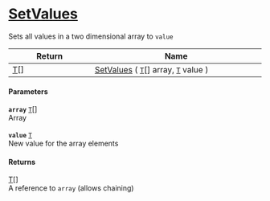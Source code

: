# [SetValues](./ArrayExtension--SetValues.md)

Sets all values in a two dimensional array to `value`

| Return<div><a href="#"><img width=225></a></div> | Name<div><a href="#"><img width=525></a></div> | 
| --- | --- | 
| [T](./ArrayExtension--SetValues.md)[] | [SetValues](./ArrayExtension--SetValues.md) ( [`T`](./ArrayExtension--SetValues.md)[] array, [`T`](./ArrayExtension--SetValues.md) value ) | 


#### Parameters
**`array`**  [`T`](./ArrayExtension--SetValues.md)[]<br>Array<br><br>**`value`**  [`T`](./ArrayExtension--SetValues.md)<br>New value for the array elements
#### Returns
[T](./ArrayExtension--SetValues.md)[]<br>
A reference to `array` (allows chaining)